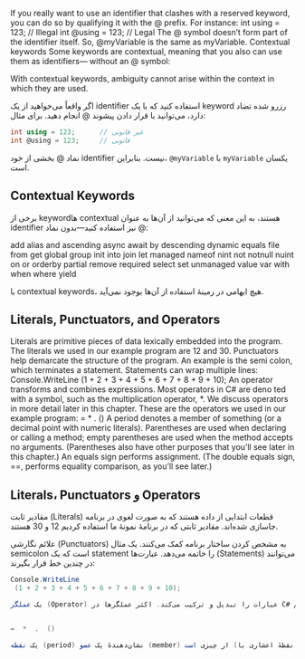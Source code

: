 If you really want to use an identifier that clashes with a reserved keyword, you can
 do so by qualifying it with the @ prefix. For instance:
 int using = 123;      // Illegal
 int @using = 123;     // Legal
 The @ symbol doesn’t form part of the identifier itself. So, @myVariable is the same
 as myVariable.
 Contextual keywords
 Some keywords are contextual, meaning that you also can use them as identifiers—
 without an @ symbol:

 With contextual keywords, ambiguity cannot arise within the context in which they
 are used. 

 اگر واقعاً می‌خواهید از یک identifier استفاده کنید که با یک keyword رزرو شده تضاد دارد، می‌توانید با قرار دادن پیشوند @ انجام دهید. برای مثال:
```csharp
int using = 123;      // غیر قانونی
int @using = 123;     // قانونی
```
نماد @ بخشی از خود identifier نیست. بنابراین، `@myVariable` با `myVariable` یکسان است.

## Contextual Keywords

برخی از keyword‌ها contextual هستند، به این معنی که می‌توانید از آن‌ها به عنوان identifier نیز استفاده کنید—بدون نماد @:


add          alias        and          ascending    async
await        by           descending   dynamic      equals
file         from         get          global       group
init         into         join         let          managed
nameof       nint         not          notnull      nuint
on           or           orderby      partial      remove
required     select       set          unmanaged    value
var          with         when         where        yield

با contextual keywords، هیچ ابهامی در زمینهٔ استفاده از آن‌ها بوجود نمی‌آید.

## Literals, Punctuators, and Operators
 Literals are primitive pieces of data lexically embedded into the program. The
 literals we used in our example program are 12 and 30.
 Punctuators help demarcate the structure of the program. An example is the semi
colon, which terminates a statement. Statements can wrap multiple lines:
 Console.WriteLine
  (1 + 2 + 3 + 4 + 5 + 6 + 7 + 8 + 9 + 10);
 An operator transforms and combines expressions. Most operators in C# are deno
ted with a symbol, such as the multiplication operator, *. We discuss operators in
 more detail later in this chapter. These are the operators we used in our example
 program:
 =  *  .  ()
 A period denotes a member of something (or a decimal point with numeric literals).
 Parentheses are used when declaring or calling a method; empty parentheses are
 used when the method accepts no arguments. (Parentheses also have other purposes
 that you’ll see later in this chapter.) An equals sign performs assignment. (The
 double equals sign, ==, performs equality comparison, as you’ll see later.)

## Literals، Punctuators و Operators

مقادیر ثابت (Literals) قطعات ابتدایی از داده هستند که به صورت لغوی در برنامه جاسازی شده‌اند. مقادیر ثابتی که در برنامهٔ نمونهٔ ما استفاده کردیم 12 و 30 هستند.

علائم نگارشی (Punctuators) به مشخص کردن ساختار برنامه کمک می‌کنند. یک مثال semicolon است که یک statement را خاتمه می‌دهد. عبارت‌ها (Statements) می‌توانند در چندین خط قرار بگیرند:
```csharp
Console.WriteLine
 (1 + 2 + 3 + 4 + 5 + 6 + 7 + 8 + 9 + 10);

یک عملگر (Operator) عبارات را تبدیل و ترکیب می‌کند. اکثر عملگرها در C# با یک نماد نشان داده می‌شوند، مانند عملگر ضرب، `*`. ما عملگرها را با جزئیات بیشتر در ادامهٔ این فصل بحث می‌کنیم. این‌ها عملگرهایی هستند که در برنامهٔ نمونهٔ ما استفاده کردیم:


=  *  .  ()

یک نقطه (period) نشان‌دهندهٔ یک عضو (member) از چیزی است (یا یک نقطهٔ اعشاری با literal‌های عددی). پرانتزها (Parentheses) هنگام تعریف یا فراخوانی یک method استفاده می‌شوند؛ پرانتزهای خالی زمانی استفاده می‌شوند که method هیچ argument قبول نمی‌کند. (پرانتزها همچنین اهداف دیگری دارند که بعداً در این فصل خواهید دید.) علامت مساوی (equals sign) عمل انتساب (assignment) را انجام می‌دهد. (علامت مساوی دوتایی، `==`، مقایسهٔ برابری را انجام می‌دهد، همان‌طور که بعداً خواهید دید.)

